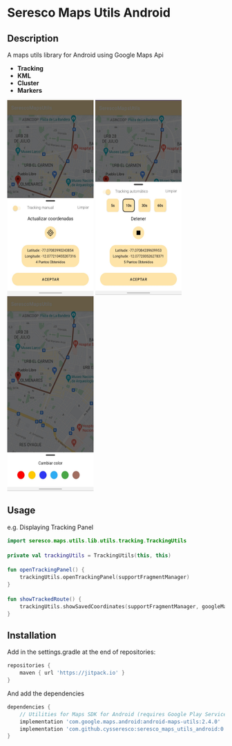 Seresco Maps Utils Android
=======

## Description

A maps utils library for Android using Google Maps Api

- **Tracking**
- **KML**
- **Cluster**
- **Markers**

<p float="left">
  <img src="art/img_manual_tracking.jpg" width="200" height="450">
  <img src="art/img_automatic_tracking.jpg" width="200" height="450">
  <img src="art/img_change_color.jpg" width="200" height="450">
</p>

Usage
--------

e.g. Displaying Tracking Panel

```kotlin
import seresco.maps.utils.lib.utils.tracking.TrackingUtils

private val trackingUtils = TrackingUtils(this, this)

fun openTrackingPanel() {
    trackingUtils.openTrackingPanel(supportFragmentManager)
}

fun showTrackedRoute() {
    trackingUtils.showSavedCoordinates(supportFragmentManager, googleMap)
}
```

Installation
--------
Add in the settings.gradle at the end of repositories:
```groovy
repositories {
	maven { url 'https://jitpack.io' }
}
```
And add the dependencies
```groovy
dependencies {
    // Utilities for Maps SDK for Android (requires Google Play Services) 
    implementation 'com.google.maps.android:android-maps-utils:2.4.0'
    implementation 'com.github.cysseresco:seresco_maps_utils_android:0.0.1'
}
```
